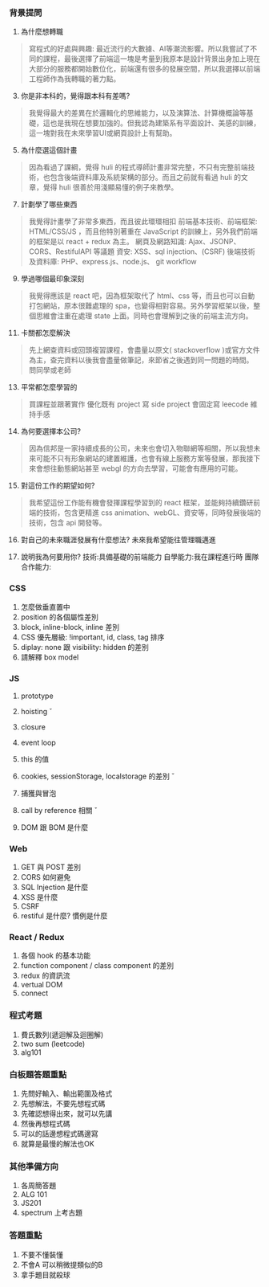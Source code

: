 ### 背景提問
1. 為什麼想轉職
> 寫程式的好處與興趣: 
> 最近流行的大數據、AI等潮流影響。所以我嘗試了不同的課程，最後選擇了前端這一塊是考量到我原本是設計背景出身加上現在大部分的服務都開始數位化，前端還有很多的發展空間，所以我選擇以前端工程師作為我轉職的著力點。

3. 你是非本科的，覺得跟本科有差嗎?
> 我覺得最大的差異在於邏輯化的思維能力，以及演算法、計算機概論等基礎，這也是我現在想要加強的。但我認為建築系有平面設計、美感的訓練，這一塊對我在未來學習UI或網頁設計上有幫助。

5. 為什麼選這個計畫
> 因為看過了課綱，覺得 huli 的程式導師計畫非常完整，不只有完整前端技術，也包含後端資料庫及系統架構的部分。而且之前就有看過 huli 的文章，覺得 huli 很善於用淺顯易懂的例子來教學。

7. 計劃學了哪些東西
> 我覺得計畫學了非常多東西，而且彼此環環相扣
> 前端基本技術、前端框架: HTML/CSS/JS ，而且他特別著重在 JavaScript 的訓練上，另外我們前端的框架是以 react + redux 為主。
> 網頁及網路知識: Ajax、JSONP、CORS、RestifulAPI 等議題
> 資安: XSS、sql injection、(CSRF)
> 後端技術及資料庫: PHP、express.js、node.js、
> git workflow

9. 學過哪個最印象深刻
> 我覺得應該是 react 吧，因為框架取代了 html、css 等，而且也可以自動打包網站，原本很難處理的 spa，也變得相對容易。另外學習框架以後，整個思維會注重在處理 state 上面。同時也會理解到之後的前端主流方向。 

11. 卡關都怎麼解決
> 先上網查資料或回頭複習課程，會盡量以原文( stackoverflow )或官方文件為主，查完資料以後我會盡量做筆記，來節省之後遇到同一問題的時間。
> 問同學或老師

13. 平常都怎麼學習的
> 買課程並跟著實作
> 優化既有 project 
> 寫 side project
> 會固定寫 leecode 維持手感

14. 為何要選擇本公司?
> 因為信邦是一家持續成長的公司，未來也會切入物聯網等相關，所以我想未來可能不只有形象網站的建置維護，也會有線上服務方案等發展，那我接下來會想往動態網站甚至 webgl 的方向去學習，可能會有應用的可能。

15. 對這份工作的期望如何?
> 我希望這份工作能有機會發揮課程學習到的 react 框架，並能夠持續鑽研前端的技術，包含更精進 css animation、webGL、資安等，同時發展後端的技術，包含 api 開發等。


16. 對自己的未來職涯發展有什麼想法?
未來我希望能往管理職邁進

17. 說明我為何要用你?
技術:具備基礎的前端能力
自學能力:我在課程進行時
團隊合作能力:


### CSS
1. 怎麼做垂直置中
2. position 的各個屬性差別	
3. block, inline-block, inline 差別
4. CSS 優先層級: !important, id, class, tag 排序
5. diplay: none 跟 visibility: hidden 的差別
6. 請解釋 box model

### JS
1. prototype

3. hoisting ˇ
4. closure
5. event loop 
6. this 的值
7. cookies, sessionStorage, localstorage 的差別 ˇ
8. 捕獲與冒泡
9. call by reference 相關 ˇ
10. DOM 跟 BOM 是什麼

### Web
1. GET 與 POST 差別
2. CORS 如何避免
3. SQL Injection 是什麼
4. XSS 是什麼
5. CSRF
6. restiful 是什麼? 慣例是什麼

### React / Redux
1. 各個 hook 的基本功能
2. function component / class component 的差別
3. redux 的資訊流
4. vertual DOM
5. connect

### 程式考題
1. 費氏數列(遞迴解及迴圈解)
2. two sum (leetcode)
3. alg101

### 白板題答題重點
1. 先問好輸入、輸出範圍及格式
2. 先想解法，不要先想程式碼
3. 先確認想得出來，就可以先講
4. 然後再想程式碼
5. 可以的話邊想程式碼邊寫
6. 就算是最慢的解法也OK

### 其他準備方向
1. 各周簡答題
2. ALG 101
3. JS201
4. spectrum 上考古題

### 答題重點
1. 不要不懂裝懂
2. 不會A 可以稍微提類似的B
3. 拿手題目就殺球